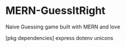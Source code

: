 # MERN-GuessItRight
Naive Guessing game built with MERN and love

[pkg dependencies]
express
dotenv
unicons
